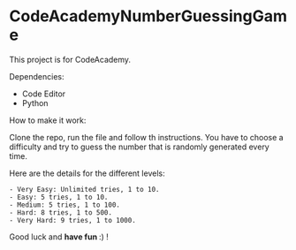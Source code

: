 # CodeAcademyNumberGuessingGame

This project is for CodeAcademy.

Dependencies:
    
  - Code Editor
  - Python
  
How to make it work:

   Clone the repo, run the file and follow th instructions. You have to choose a difficulty and try to guess the number that is randomly generated every time.
  
   Here are the details for the different levels:
    
    - Very Easy: Unlimited tries, 1 to 10.
    - Easy: 5 tries, 1 to 10.
    - Medium: 5 tries, 1 to 100.
    - Hard: 8 tries, 1 to 500.
    - Very Hard: 9 tries, 1 to 1000.
    
Good luck and <b> have fun </b> :) !
